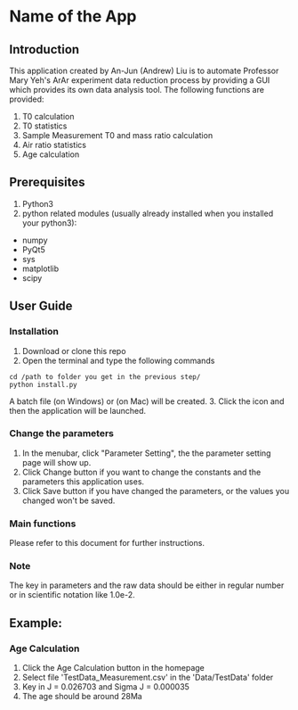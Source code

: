 # Name of the App
## Introduction
This application created by An-Jun (Andrew) Liu is to automate Professor Mary Yeh's ArAr experiment data reduction process by providing a GUI which provides its own data analysis tool.
The following functions are provided:
1. T0 calculation
2. T0 statistics
3. Sample Measurement T0 and mass ratio calculation
4. Air ratio statistics
5. Age calculation

## Prerequisites
1. Python3
2. python related modules (usually already installed when you installed your python3):
* numpy
* PyQt5
* sys
* matplotlib
* scipy

## User Guide
### Installation
1. Download or clone this repo
2. Open the terminal and type the following commands
```
cd /path to folder you get in the previous step/
python install.py
```
A batch file (on Windows) or (on Mac) will be created.
3. Click the icon and then the application will be launched.

### Change the parameters
1. In the menubar, click "Parameter Setting", the the parameter setting page will show up. 
2. Click Change button if you want to change the constants and the parameters this application uses.
3. Click Save button if you have changed the parameters, or the values you changed won't be saved.

### Main functions
Please refer to this document for further instructions.

### Note
The key in parameters and the raw data should be either in regular number or in scientific notation like 1.0e-2.

## Example:
### Age Calculation
1. Click the Age Calculation button in the homepage
2. Select file 'TestData_Measurement.csv' in the 'Data/TestData' folder
3. Key in J = 0.026703 and Sigma J = 0.000035
4. The age should be around 28Ma